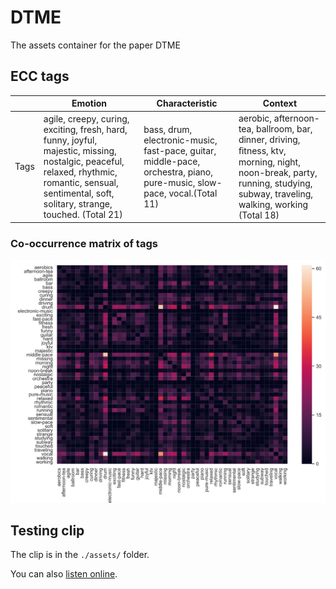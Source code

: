# DTME
The assets container for the paper DTME

## ECC tags

|      | Emotion                                                      | Characteristic                                               | Context                                                      |
| ---- | ------------------------------------------------------------ | ------------------------------------------------------------ | ------------------------------------------------------------ |
| Tags | agile, creepy, curing, exciting, fresh, hard, funny, joyful, majestic, missing, nostalgic, peaceful, relaxed, rhythmic, romantic, sensual, sentimental, soft, solitary, strange, touched. (Total 21) | bass, drum, electronic-music, fast-pace, guitar, middle-pace, orchestra, piano, pure-music, slow-pace, vocal.(Total 11) | aerobic, afternoon-tea, ballroom, bar, dinner, driving, ﬁtness, ktv, morning, night, noon-break, party, running, studying, subway, traveling, walking, working (Total 18) |

### Co-occurrence matrix of tags

![co-occurrence_matrix](assets/co-occurrence_matrix.png)

## Testing clip

The clip is in the ```./assets/``` folder.

You can also [listen online](http://hexo-blog-1257698583.cos.ap-chengdu.myqcloud.com/1560332256921.wav).

